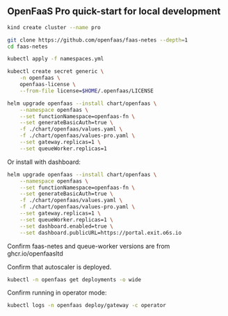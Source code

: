 ## OpenFaaS Pro quick-start for local development

```bash
kind create cluster --name pro
```

```bash
git clone https://github.com/openfaas/faas-netes --depth=1
cd faas-netes

kubectl apply -f namespaces.yml

kubectl create secret generic \
    -n openfaas \
    openfaas-license \
    --from-file license=$HOME/.openfaas/LICENSE

helm upgrade openfaas --install chart/openfaas \
    --namespace openfaas \
    --set functionNamespace=openfaas-fn \
    --set generateBasicAuth=true \
    -f ./chart/openfaas/values.yaml \
    -f ./chart/openfaas/values-pro.yaml \
    --set gateway.replicas=1 \
    --set queueWorker.replicas=1
```

Or install with dashboard:

```bash
helm upgrade openfaas --install chart/openfaas \
    --namespace openfaas \
    --set functionNamespace=openfaas-fn \
    --set generateBasicAuth=true \
    -f ./chart/openfaas/values.yaml \
    -f ./chart/openfaas/values-pro.yaml \
    --set gateway.replicas=1 \
    --set queueWorker.replicas=1 \
    --set dashboard.enabled=true \
    --set dashboard.publicURL=https://portal.exit.o6s.io
```

Confirm faas-netes and queue-worker versions are from ghcr.io/openfaasltd

Confirm that autoscaler is deployed.

```bash
kubectl -n openfaas get deployments -o wide
```

Confirm running in operator mode:

```bash
kubectl logs -n openfaas deploy/gateway -c operator
```

